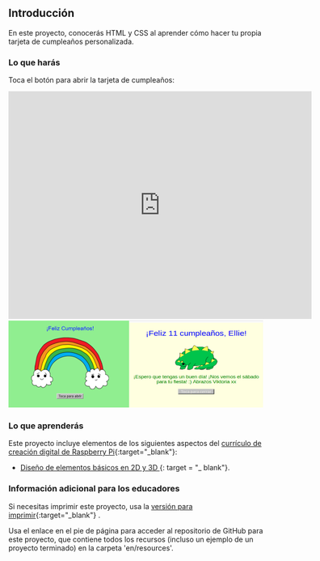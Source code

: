 ## Introducción

En este proyecto, conocerás HTML y CSS al aprender cómo hacer tu propia tarjeta de cumpleaños personalizada.

### Lo que harás

Toca el botón para abrir la tarjeta de cumpleaños:

<div class="trinket">
  <iframe src="https://trinket.io/embed/html/b00d619d49?outputOnly=true&start=result" width="600" height="450" frameborder="0" marginwidth="0" marginheight="0" allowfullscreen>
  </iframe>
  <img src="images/birthday-final.png">
</div>

### Lo que aprenderás

Este proyecto incluye elementos de los siguientes aspectos del [currículo de creación digital de Raspberry Pi](http://rpf.io/curriculum){:target="_blank"}:

+ [Diseño de elementos básicos en 2D y 3D ](https://www.raspberrypi.org/curriculum/design/creator){: target = "_ blank"}.

### Información adicional para los educadores

Si necesitas imprimir este proyecto, usa la [versión para imprimir](https://projects.raspberrypi.org/es-ES/projects/happy-birthday/print){:target="_blank"} .

Usa el enlace en el pie de página para acceder al repositorio de GitHub para este proyecto, que contiene todos los recursos (incluso un ejemplo de un proyecto terminado) en la carpeta 'en/resources'.